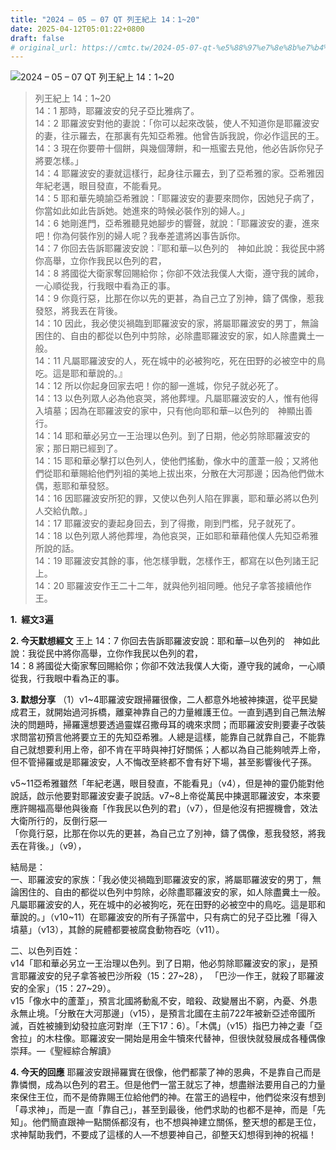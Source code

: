 ```yaml
---
title: "2024 – 05 – 07 QT 列王紀上 14：1~20"
date: 2025-04-12T05:01:22+0800
draft: false
# original_url: https://cmtc.tw/2024-05-07-qt-%e5%88%97%e7%8e%8b%e7%b4%80%e4%b8%8a-14%ef%bc%9a120
---
```


![2024 – 05 – 07 QT 列王紀上 14：1\~20](/images/qt.jpg  "2024 – 05 – 07 QT 列王紀上 14：1\~20")

> 列王紀上 14：1\~20  
> 14：1 那時，耶羅波安的兒子亞比雅病了。  
> 14：2 耶羅波安對他的妻說：「你可以起來改裝，使人不知道你是耶羅波安的妻，往示羅去，在那裏有先知亞希雅。他曾告訴我說，你必作這民的王。  
> 14：3 現在你要帶十個餅，與幾個薄餅，和一瓶蜜去見他，他必告訴你兒子將要怎樣。」  
> 14：4 耶羅波安的妻就這樣行，起身往示羅去，到了亞希雅的家。亞希雅因年紀老邁，眼目發直，不能看見。  
> 14：5 耶和華先曉諭亞希雅說：「耶羅波安的妻要來問你，因她兒子病了，你當如此如此告訴她。她進來的時候必裝作別的婦人。」  
> 14：6 她剛進門，亞希雅聽見她腳步的響聲，就說：「耶羅波安的妻，進來吧！你為何裝作別的婦人呢？我奉差遣將凶事告訴你。  
> 14：7 你回去告訴耶羅波安說：『耶和華─以色列的　神如此說：我從民中將你高舉，立你作我民以色列的君，  
> 14：8 將國從大衛家奪回賜給你；你卻不效法我僕人大衛，遵守我的誡命，一心順從我，行我眼中看為正的事。  
> 14：9 你竟行惡，比那在你以先的更甚，為自己立了別神，鑄了偶像，惹我發怒，將我丟在背後。  
> 14：10 因此，我必使災禍臨到耶羅波安的家，將屬耶羅波安的男丁，無論困住的、自由的都從以色列中剪除，必除盡耶羅波安的家，如人除盡糞土一般。  
> 14：11 凡屬耶羅波安的人，死在城中的必被狗吃，死在田野的必被空中的鳥吃。這是耶和華說的。』  
> 14：12 所以你起身回家去吧！你的腳一進城，你兒子就必死了。  
> 14：13 以色列眾人必為他哀哭，將他葬埋。凡屬耶羅波安的人，惟有他得入墳墓；因為在耶羅波安的家中，只有他向耶和華─以色列的　神顯出善行。  
> 14：14 耶和華必另立一王治理以色列。到了日期，他必剪除耶羅波安的家；那日期已經到了。  
> 14：15 耶和華必擊打以色列人，使他們搖動，像水中的蘆葦一般；又將他們從耶和華賜給他們列祖的美地上拔出來，分散在大河那邊；因為他們做木偶，惹耶和華發怒。  
> 14：16 因耶羅波安所犯的罪，又使以色列人陷在罪裏，耶和華必將以色列人交給仇敵。」  
> 14：17 耶羅波安的妻起身回去，到了得撒，剛到門檻，兒子就死了。  
> 14：18 以色列眾人將他葬埋，為他哀哭，正如耶和華藉他僕人先知亞希雅所說的話。  
> 14：19 耶羅波安其餘的事，他怎樣爭戰，怎樣作王，都寫在以色列諸王記上。  
> 14：20 耶羅波安作王二十二年，就與他列祖同睡。他兒子拿答接續他作王。

**1.  經文3遍**

**2. 今天默想經文**
王上 14：7 你回去告訴耶羅波安說：耶和華─以色列的　神如此說：我從民中將你高舉，立你作我民以色列的君，  
14：8 將國從大衛家奪回賜給你；你卻不效法我僕人大衛，遵守我的誡命，一心順從我，行我眼中看為正的事。

**3. 默想分享**
（1）v1\~4耶羅波安跟掃羅很像，二人都意外地被神揀選，從平民變成君王，就開始過河拆橋，離棄神靠自己的力量維護王位。一直到遇到自己無法解決的問題時，掃羅還想要透過靈媒召撒母耳的魂來求問；而耶羅波安則要妻子改裝求問當初預言他將要立王的先知亞希雅。人總是這樣，能靠自己就靠自己，不能靠自己就想要利用上帝，卻不肯在平時與神打好關係；人都以為自己能夠唬弄上帝，但不管掃羅或是耶羅波安，人不悔改至終都不會有好下場，甚至影響後代子孫。

v5\~11亞希雅雖然「年紀老邁，眼目發直，不能看見」（v4），但是神的靈仍能對他說話，啟示他要對耶羅波安妻子說話。v7\~8上帝從萬民中揀選耶羅波安，本來要應許賜福高舉他與後裔「作我民以色列的君」（v7），但是他沒有把握機會，效法大衛所行的，反倒行惡—  
「你竟行惡，比那在你以先的更甚，為自己立了別神，鑄了偶像，惹我發怒，將我丟在背後。」（v9），

結局是：  
一、耶羅波安的家族：「我必使災禍臨到耶羅波安的家，將屬耶羅波安的男丁，無論困住的、自由的都從以色列中剪除，必除盡耶羅波安的家，如人除盡糞土一般。凡屬耶羅波安的人，死在城中的必被狗吃，死在田野的必被空中的鳥吃。這是耶和華說的。」（v10\~11）在耶羅波安的所有子孫當中，只有病亡的兒子亞比雅「得入墳墓」（v13），其餘的屍體都要被腐食動物吞吃（v11）。

二、以色列百姓：  
v14「耶和華必另立一王治理以色列。到了日期，他必剪除耶羅波安的家」，是預言耶羅波安的兒子拿答被巴沙所殺（15：27\~28）， 「巴沙一作王，就殺了耶羅波安的全家」（15：27\~29）。  
v15「像水中的蘆葦」，預言北國將動亂不安，暗殺、政變層出不窮，內憂、外患永無止境。「分散在大河那邊」（v15），是預言北國在主前722年被新亞述帝國所滅，百姓被擄到幼發拉底河對岸（王下17：6）。「木偶」（v15）指巴力神之妻「亞舍拉」的木柱像。耶羅波安一開始是用金牛犢來代替神，但很快就發展成各種偶像崇拜。—《聖經綜合解讀》

**4. 今天的回應**
耶羅波安跟掃羅實在很像，他們都蒙了神的恩典，不是靠自己而是靠憐憫，成為以色列的君王。但是他們一當王就忘了神，想盡辦法要用自己的力量來保住王位，而不是倚靠賜王位給他們的神。在當王的過程中，他們從來沒有想到「尋求神」，而是一直「靠自己」，甚至到最後，他們求助的也都不是神，而是「先知」。他們簡直跟神一點關係都沒有，也不想與神建立關係，整天想的都是王位，求神幫助我們，不要成了這樣的人—不想要神自己，卻整天幻想得到神的祝福！
